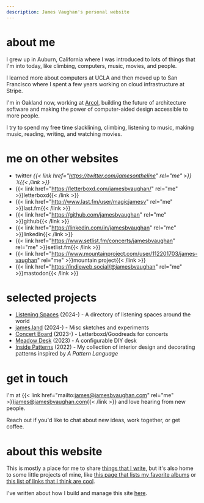 ```yaml
---
description: James Vaughan's personal website
---
```


# about me

I grew up in Auburn, California where I was introduced to lots of things that
I'm into today, like climbing, computers, music, movies, and people.

I learned more about computers at UCLA and then moved up to San Francisco where
I spent a few years working on cloud infrastructure at Stripe.

I'm in Oakland now, working at [Arcol](https://arcol.io), building the future of
architecture software and making the power of computer-aided design accessible
to more people.

I try to spend my free time slacklining, climbing, listening to
music<span id="song"></span>, making music, reading, writing, and watching
movies<span id="movie"></span>.

# me on other websites

- ~~twitter~~ _{{< link href="https://twitter.com/jamesontheline" rel="me" >}}𝕏{{< /link >}}_
- {{< link href="https://letterboxd.com/jamesbvaughan/" rel="me" >}}letterboxd{{< /link >}}
- {{< link href="http://www.last.fm/user/magicjamesv" rel="me" >}}last.fm{{< /link >}}
- {{< link href="https://github.com/jamesbvaughan" rel="me" >}}github{{< /link >}}
- {{< link href="https://linkedin.com/in/jamesbvaughan" rel="me" >}}linkedin{{< /link >}}
- {{< link href="https://www.setlist.fm/concerts/jamesbvaughan" rel="me" >}}setlist.fm{{< /link >}}
- {{< link href="https://www.mountainproject.com/user/112201703/james-vaughan" rel="me" >}}mountain project{{< /link >}}
- {{< link href="https://indieweb.social/@jamesbvaughan" rel="me" >}}mastodon{{< /link >}}

# selected projects

- [Listening Spaces](https://listeningspaces.net) (2024-) - A directory of listening spaces around the world
- [james.land](https://james.land) (2024-) - Misc sketches and experiments
- [Concert Board](https://concertboard.com) (2023-) - Letterboxd/Goodreads for concerts
- [Meadow Desk](https://tweenage.engineering/) (2023) - A configurable DIY desk
- [Inside Patterns](https://insidepatterns.com/) (2022) - My collection of interior design and decorating patterns inspired by _A Pattern Language_

# get in touch

I'm at {{< link href="mailto:james@jamesbvaughan.com" rel="me" >}}james@jamesbvaughan.com{{< /link >}} and love hearing from new people.

Reach out if you'd like to chat about new ideas, work together, or get coffee.

# about this website

This is mostly a place for me to share [things that I write](/blog),
but it's also home to some little projects of mine,
like [this page that lists my favorite albums](/albums) or
[this list of links that I think are cool](/links).

I've written about how I build and manage this site
[here](/how-i-make-this-site).

<script>
  [song, movie].forEach(async element => {
    const response = await fetch(`/.netlify/functions/${element.id}`);
    if (response.ok) element.innerHTML = ` (${(await response.text()).trim()})`;
  });
</script>
